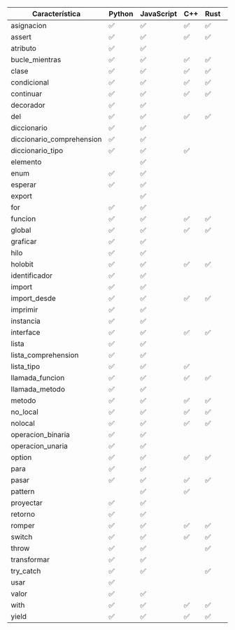 | Característica | Python | JavaScript | C++ | Rust | Go | Java |
|---|---|---|---|---|---|---|
| asignacion | ✅ | ✅ | ✅ | ✅ | ✅ | ✅ |
| assert | ✅ | ✅ | ✅ | ✅ |  |  |
| atributo | ✅ | ✅ |  |  |  |  |
| bucle_mientras | ✅ | ✅ | ✅ | ✅ |  |  |
| clase | ✅ | ✅ | ✅ | ✅ |  |  |
| condicional | ✅ | ✅ | ✅ | ✅ |  |  |
| continuar | ✅ | ✅ | ✅ | ✅ |  |  |
| decorador | ✅ | ✅ |  |  |  |  |
| del | ✅ | ✅ | ✅ | ✅ |  |  |
| diccionario | ✅ | ✅ |  |  |  |  |
| diccionario_comprehension | ✅ | ✅ |  |  |  |  |
| diccionario_tipo | ✅ | ✅ | ✅ |  |  |  |
| elemento |  | ✅ |  |  |  |  |
| enum | ✅ | ✅ |  |  |  |  |
| esperar | ✅ | ✅ |  |  |  |  |
| export |  | ✅ |  |  |  |  |
| for | ✅ | ✅ |  |  |  |  |
| funcion | ✅ | ✅ | ✅ | ✅ | ✅ | ✅ |
| global | ✅ | ✅ | ✅ | ✅ |  |  |
| graficar | ✅ | ✅ |  |  |  |  |
| hilo | ✅ | ✅ |  |  |  |  |
| holobit | ✅ | ✅ | ✅ | ✅ |  |  |
| identificador | ✅ | ✅ |  |  |  |  |
| import | ✅ | ✅ |  |  |  |  |
| import_desde | ✅ | ✅ | ✅ | ✅ |  |  |
| imprimir | ✅ | ✅ |  |  | ✅ | ✅ |
| instancia | ✅ | ✅ |  |  |  |  |
| interface | ✅ | ✅ | ✅ | ✅ |  |  |
| lista | ✅ | ✅ |  |  |  |  |
| lista_comprehension | ✅ | ✅ |  |  |  |  |
| lista_tipo | ✅ | ✅ | ✅ |  |  |  |
| llamada_funcion | ✅ | ✅ | ✅ | ✅ | ✅ | ✅ |
| llamada_metodo | ✅ | ✅ |  |  |  |  |
| metodo | ✅ | ✅ | ✅ | ✅ |  |  |
| no_local | ✅ | ✅ | ✅ | ✅ |  |  |
| nolocal | ✅ | ✅ | ✅ | ✅ |  |  |
| operacion_binaria | ✅ | ✅ |  |  |  |  |
| operacion_unaria | ✅ | ✅ |  |  |  |  |
| option | ✅ | ✅ | ✅ | ✅ |  |  |
| para | ✅ | ✅ |  |  |  |  |
| pasar | ✅ | ✅ | ✅ | ✅ |  |  |
| pattern |  | ✅ | ✅ |  |  |  |
| proyectar | ✅ | ✅ |  |  |  |  |
| retorno | ✅ | ✅ |  |  |  |  |
| romper | ✅ | ✅ | ✅ | ✅ |  |  |
| switch | ✅ | ✅ | ✅ | ✅ |  |  |
| throw | ✅ | ✅ |  | ✅ |  |  |
| transformar | ✅ | ✅ |  |  |  |  |
| try_catch | ✅ | ✅ |  | ✅ |  |  |
| usar | ✅ |  |  |  |  |  |
| valor | ✅ | ✅ |  |  |  |  |
| with | ✅ | ✅ | ✅ | ✅ |  |  |
| yield | ✅ | ✅ | ✅ | ✅ |  |  |